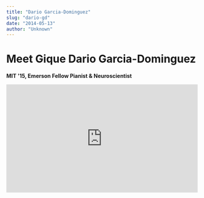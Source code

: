 ```yaml
---
title: "Dario Garcia-Dominguez"
slug: "dario-gd"
date: "2014-05-13"
author: "Unknown"
---
```


# Meet Gique **Dario Garcia-Dominguez**

**MIT '15, Emerson Fellow Pianist & Neuroscientist**

<div style="padding:56.25% 0 0 0;position:relative;"><iframe src="https://player.vimeo.com/video/95142120?h=0" style="position:absolute;top:0;left:0;width:100%;height:100%;" frameborder="0" allow="autoplay; fullscreen; picture-in-picture" allowfullscreen></iframe></div>
<script src="https://player.vimeo.com/api/player.js"></script>